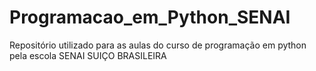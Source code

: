 # Programacao_em_Python_SENAI
Repositório utilizado para as aulas do curso de programação em python pela escola SENAI SUIÇO BRASILEIRA
